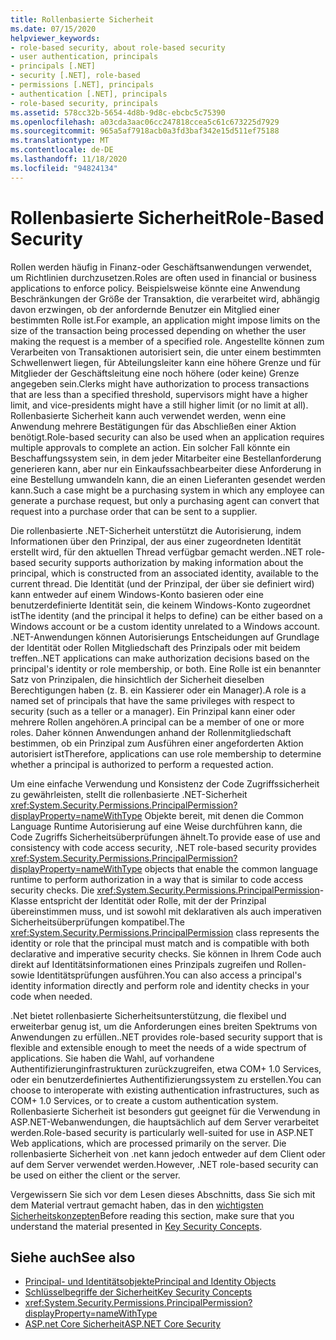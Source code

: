 ```yaml
---
title: Rollenbasierte Sicherheit
ms.date: 07/15/2020
helpviewer_keywords:
- role-based security, about role-based security
- user authentication, principals
- principals [.NET]
- security [.NET], role-based
- permissions [.NET], principals
- authentication [.NET], principals
- role-based security, principals
ms.assetid: 578cc32b-5654-4d8b-9d8c-ebcbc5c75390
ms.openlocfilehash: a03cda3aac06cc247818ccea5c61c673225d7929
ms.sourcegitcommit: 965a5af7918acb0a3fd3baf342e15d511ef75188
ms.translationtype: MT
ms.contentlocale: de-DE
ms.lasthandoff: 11/18/2020
ms.locfileid: "94824134"
---
```

# <a name="role-based-security"></a><span data-ttu-id="ec0f3-102">Rollenbasierte Sicherheit</span><span class="sxs-lookup"><span data-stu-id="ec0f3-102">Role-Based Security</span></span>

<span data-ttu-id="ec0f3-103">Rollen werden häufig in Finanz-oder Geschäftsanwendungen verwendet, um Richtlinien durchzusetzen.</span><span class="sxs-lookup"><span data-stu-id="ec0f3-103">Roles are often used in financial or business applications to enforce policy.</span></span> <span data-ttu-id="ec0f3-104">Beispielsweise könnte eine Anwendung Beschränkungen der Größe der Transaktion, die verarbeitet wird, abhängig davon erzwingen, ob der anfordernde Benutzer ein Mitglied einer bestimmten Rolle ist.</span><span class="sxs-lookup"><span data-stu-id="ec0f3-104">For example, an application might impose limits on the size of the transaction being processed depending on whether the user making the request is a member of a specified role.</span></span> <span data-ttu-id="ec0f3-105">Angestellte können zum Verarbeiten von Transaktionen autorisiert sein, die unter einem bestimmten Schwellenwert liegen, für Abteilungsleiter kann eine höhere Grenze und für Mitglieder der Geschäftsleitung eine noch höhere (oder keine) Grenze angegeben sein.</span><span class="sxs-lookup"><span data-stu-id="ec0f3-105">Clerks might have authorization to process transactions that are less than a specified threshold, supervisors might have a higher limit, and vice-presidents might have a still higher limit (or no limit at all).</span></span> <span data-ttu-id="ec0f3-106">Rollenbasierte Sicherheit kann auch verwendet werden, wenn eine Anwendung mehrere Bestätigungen für das Abschließen einer Aktion benötigt.</span><span class="sxs-lookup"><span data-stu-id="ec0f3-106">Role-based security can also be used when an application requires multiple approvals to complete an action.</span></span> <span data-ttu-id="ec0f3-107">Ein solcher Fall könnte ein Beschaffungssystem sein, in dem jeder Mitarbeiter eine Bestellanforderung generieren kann, aber nur ein Einkaufssachbearbeiter diese Anforderung in eine Bestellung umwandeln kann, die an einen Lieferanten gesendet werden kann.</span><span class="sxs-lookup"><span data-stu-id="ec0f3-107">Such a case might be a purchasing system in which any employee can generate a purchase request, but only a purchasing agent can convert that request into a purchase order that can be sent to a supplier.</span></span>  
  
 <span data-ttu-id="ec0f3-108">Die rollenbasierte .NET-Sicherheit unterstützt die Autorisierung, indem Informationen über den Prinzipal, der aus einer zugeordneten Identität erstellt wird, für den aktuellen Thread verfügbar gemacht werden.</span><span class="sxs-lookup"><span data-stu-id="ec0f3-108">.NET role-based security supports authorization by making information about the principal, which is constructed from an associated identity, available to the current thread.</span></span> <span data-ttu-id="ec0f3-109">Die Identität (und der Prinzipal, der über sie definiert wird) kann entweder auf einem Windows-Konto basieren oder eine benutzerdefinierte Identität sein, die keinem Windows-Konto zugeordnet ist</span><span class="sxs-lookup"><span data-stu-id="ec0f3-109">The identity (and the principal it helps to define) can be either based on a Windows account or be a custom identity unrelated to a Windows account.</span></span> <span data-ttu-id="ec0f3-110">.NET-Anwendungen können Autorisierungs Entscheidungen auf Grundlage der Identität oder Rollen Mitgliedschaft des Prinzipals oder mit beidem treffen.</span><span class="sxs-lookup"><span data-stu-id="ec0f3-110">.NET applications can make authorization decisions based on the principal's identity or role membership, or both.</span></span> <span data-ttu-id="ec0f3-111">Eine Rolle ist ein benannter Satz von Prinzipalen, die hinsichtlich der Sicherheit dieselben Berechtigungen haben (z. B. ein Kassierer oder ein Manager).</span><span class="sxs-lookup"><span data-stu-id="ec0f3-111">A role is a named set of principals that have the same privileges with respect to security (such as a teller or a manager).</span></span> <span data-ttu-id="ec0f3-112">Ein Prinzipal kann einer oder mehrere Rollen angehören.</span><span class="sxs-lookup"><span data-stu-id="ec0f3-112">A principal can be a member of one or more roles.</span></span> <span data-ttu-id="ec0f3-113">Daher können Anwendungen anhand der Rollenmitgliedschaft bestimmen, ob ein Prinzipal zum Ausführen einer angeforderten Aktion autorisiert ist</span><span class="sxs-lookup"><span data-stu-id="ec0f3-113">Therefore, applications can use role membership to determine whether a principal is authorized to perform a requested action.</span></span>  
  
 <span data-ttu-id="ec0f3-114">Um eine einfache Verwendung und Konsistenz der Code Zugriffssicherheit zu gewährleisten, stellt die rollenbasierte .NET-Sicherheit <xref:System.Security.Permissions.PrincipalPermission?displayProperty=nameWithType> Objekte bereit, mit denen die Common Language Runtime Autorisierung auf eine Weise durchführen kann, die Code Zugriffs Sicherheitsüberprüfungen ähnelt.</span><span class="sxs-lookup"><span data-stu-id="ec0f3-114">To provide ease of use and consistency with code access security, .NET role-based security provides <xref:System.Security.Permissions.PrincipalPermission?displayProperty=nameWithType> objects that enable the common language runtime to perform authorization in a way that is similar to code access security checks.</span></span> <span data-ttu-id="ec0f3-115">Die <xref:System.Security.Permissions.PrincipalPermission>-Klasse entspricht der Identität oder Rolle, mit der der Prinzipal übereinstimmen muss, und ist sowohl mit deklarativen als auch imperativen Sicherheitsüberprüfungen kompatibel.</span><span class="sxs-lookup"><span data-stu-id="ec0f3-115">The <xref:System.Security.Permissions.PrincipalPermission> class represents the identity or role that the principal must match and is compatible with both declarative and imperative security checks.</span></span> <span data-ttu-id="ec0f3-116">Sie können in Ihrem Code auch direkt auf Identitätsinformationen eines Prinzipals zugreifen und Rollen- sowie Identitätsprüfungen ausführen.</span><span class="sxs-lookup"><span data-stu-id="ec0f3-116">You can also access a principal's identity information directly and perform role and identity checks in your code when needed.</span></span>  
  
 <span data-ttu-id="ec0f3-117">.Net bietet rollenbasierte Sicherheitsunterstützung, die flexibel und erweiterbar genug ist, um die Anforderungen eines breiten Spektrums von Anwendungen zu erfüllen.</span><span class="sxs-lookup"><span data-stu-id="ec0f3-117">.NET provides role-based security support that is flexible and extensible enough to meet the needs of a wide spectrum of applications.</span></span> <span data-ttu-id="ec0f3-118">Sie haben die Wahl, auf vorhandene Authentifizierunginfrastrukturen zurückzugreifen, etwa COM+ 1.0 Services, oder ein benutzerdefiniertes Authentifizierungssystem zu erstellen.</span><span class="sxs-lookup"><span data-stu-id="ec0f3-118">You can choose to interoperate with existing authentication infrastructures, such as COM+ 1.0 Services, or to create a custom authentication system.</span></span> <span data-ttu-id="ec0f3-119">Rollenbasierte Sicherheit ist besonders gut geeignet für die Verwendung in ASP.NET-Webanwendungen, die hauptsächlich auf dem Server verarbeitet werden.</span><span class="sxs-lookup"><span data-stu-id="ec0f3-119">Role-based security is particularly well-suited for use in ASP.NET Web applications, which are processed primarily on the server.</span></span> <span data-ttu-id="ec0f3-120">Die rollenbasierte Sicherheit von .net kann jedoch entweder auf dem Client oder auf dem Server verwendet werden.</span><span class="sxs-lookup"><span data-stu-id="ec0f3-120">However, .NET role-based security can be used on either the client or the server.</span></span>  
  
 <span data-ttu-id="ec0f3-121">Vergewissern Sie sich vor dem Lesen dieses Abschnitts, dass Sie sich mit dem Material vertraut gemacht haben, das in den [wichtigsten Sicherheitskonzepten](key-security-concepts.md)</span><span class="sxs-lookup"><span data-stu-id="ec0f3-121">Before reading this section, make sure that you understand the material presented in [Key Security Concepts](key-security-concepts.md).</span></span>  
  
## <a name="see-also"></a><span data-ttu-id="ec0f3-122">Siehe auch</span><span class="sxs-lookup"><span data-stu-id="ec0f3-122">See also</span></span>
  
- [<span data-ttu-id="ec0f3-123">Principal- und Identitätsobjekte</span><span class="sxs-lookup"><span data-stu-id="ec0f3-123">Principal and Identity Objects</span></span>](principal-and-identity-objects.md)
- [<span data-ttu-id="ec0f3-124">Schlüsselbegriffe der Sicherheit</span><span class="sxs-lookup"><span data-stu-id="ec0f3-124">Key Security Concepts</span></span>](key-security-concepts.md)
- <xref:System.Security.Permissions.PrincipalPermission?displayProperty=nameWithType>
- [<span data-ttu-id="ec0f3-125">ASP.net Core Sicherheit</span><span class="sxs-lookup"><span data-stu-id="ec0f3-125">ASP.NET Core Security</span></span>](/aspnet/core/security/)
